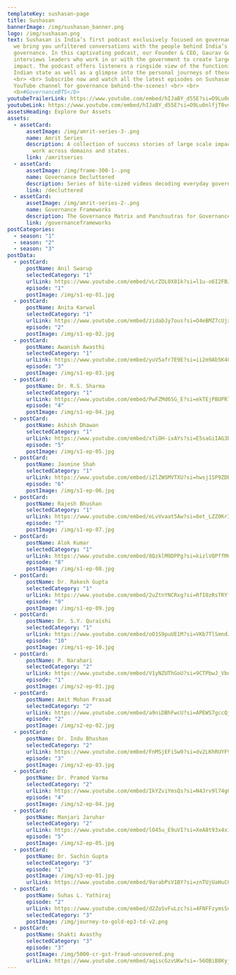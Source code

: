 ```yaml
---
templateKey: sushasan-page
title: Sushasan
bannerImage: /img/sushasan_banner.png
logo: /img/sushasan.png
text: Sushasan is India’s first podcast exclusively focused on governance, where
  we bring you unfiltered conversations with the people behind India’s
  governance. In this captivating podcast, our Founder & CEO, Gaurav Goel,
  interviews leaders who work in or with the government to create large-scale
  impact. The podcast offers listeners a ringside view of the functioning of the
  Indian state as well as a glimpse into the personal journeys of these leaders.
  <br> <br> Subscribe now and watch all the latest episodes on Sushasan's
  YouTube channel for governance behind-the-scenes! <br> <br>
  <b>#GovernanceBTS</b>
youtubeTrailerLink: https://www.youtube.com/embed/hIJaBY_d55E?si=O9Lu0nlfjT0vm6oz
youtubeLink: https://www.youtube.com/embed/hIJaBY_d55E?si=O9Lu0nlfjT0vm6oz
assetsHeading: Explore Our Assets
assets:
  - assetCard:
      assetImage: /img/amrit-series-3-.png
      name: Amrit Series
      description: A collection of success stories of large scale impact through our
        work across domains and states.
      link: /amritseries
  - assetCard:
      assetImage: /img/frame-300-1-.png
      name: Governance Decluttered
      description: Series of bite-sized videos decoding everyday governance topics
      link: /decluttered
  - assetCard:
      assetImage: /img/amrit-series-2-.png
      name: Governance Frameworks
      description: The Governance Matrix and Panchsutras for Governance Transformation.
      link: /governanceframeworks
postCategories:
  - season: "1"
  - season: "2"
  - season: "3"
postData:
  - postCard:
      postName: Anil Swarup
      selectedCategory: "1"
      urlLink: https://www.youtube.com/embed/vLrZOL0X81k?si=l1u-o6I2FBJCAW6w
      episode: "1"
      postImage: /img/s1-ep-01.jpg
  - postCard:
      postName: Anita Karwal
      selectedCategory: "1"
      urlLink: https://www.youtube.com/embed/zidabJy7ous?si=O4eBMZ7cUjxBhyBZ
      episode: "2"
      postImage: /img/s1-ep-02.jpg
  - postCard:
      postName: Awanish Awasthi
      selectedCategory: "1"
      urlLink: https://www.youtube.com/embed/yuV5afr7E9E?si=ii2m9Ab5K4CbPxnO
      episode: "3"
      postImage: /img/s1-ep-03.jpg
  - postCard:
      postName: Dr. R.S. Sharma
      selectedCategory: "1"
      urlLink: https://www.youtube.com/embed/PwFZMd6SG_E?si=ekTEjPBUPRlf4rSg
      episode: "4"
      postImage: /img/s1-ep-04.jpg
  - postCard:
      postName: Ashish Dhawan
      selectedCategory: "1"
      urlLink: https://www.youtube.com/embed/xTiOH-ixAYs?si=E5saGiIAG3Dso07S
      episode: "5"
      postImage: /img/s1-ep-05.jpg
  - postCard:
      postName: Jasmine Shah
      selectedCategory: "1"
      urlLink: https://www.youtube.com/embed/iZlZWSMVTXU?si=hwsj1SP9ZDBBxoBH
      episode: "6"
      postImage: /img/s1-ep-06.jpg
  - postCard:
      postName: Rajesh Bhushan
      selectedCategory: "1"
      urlLink: https://www.youtube.com/embed/eLvVvaat5Aw?si=8et_LZZ0KrI7CYeG
      episode: "7"
      postImage: /img/s1-ep-07.jpg
  - postCard:
      postName: Alok Kumar
      selectedCategory: "1"
      urlLink: https://www.youtube.com/embed/8QzklM9DPPg?si=kizlVQPffMCIB7vX
      episode: "8"
      postImage: /img/s1-ep-08.jpg
  - postCard:
      postName: Dr. Rakesh Gupta
      selectedCategory: "1"
      urlLink: https://www.youtube.com/embed/2uZtnYNCRxg?si=RfI0zRsTRYfuXo-Y
      episode: "9"
      postImage: /img/s1-ep-09.jpg
  - postCard:
      postName: Dr. S.Y. Quraishi
      selectedCategory: "1"
      urlLink: https://www.youtube.com/embed/oO1S9puUE1M?si=VKb7TlSmndJHMLem
      episode: "10"
      postImage: /img/s1-ep-10.jpg
  - postCard:
      postName: P. Narahari
      selectedCategory: "2"
      urlLink: https://www.youtube.com/embed/V1yNZUThGoU?si=9CTPbwJ_VbdN3A4D
      episode: "1"
      postImage: /img/s2-ep-01.jpg
  - postCard:
      postName: Amit Mohan Prasad
      selectedCategory: "2"
      urlLink: https://www.youtube.com/embed/a9niDBhFwcU?si=APEWS7gccQjGQ8WH
      episode: "2"
      postImage: /img/s2-ep-02.jpg
  - postCard:
      postName: Dr. Indu Bhushan
      selectedCategory: "2"
      urlLink: https://www.youtube.com/embed/FnMSjEFiSw0?si=dv2LKhRUYF9HtvB5
      episode: "3"
      postImage: /img/s2-ep-03.jpg
  - postCard:
      postName: Dr. Pramod Varma
      selectedCategory: "2"
      urlLink: https://www.youtube.com/embed/IkYZviYmsQs?si=N4Jrv9l74g02geYg
      episode: "4"
      postImage: /img/s2-ep-04.jpg
  - postCard:
      postName: Manjari Jaruhar
      selectedCategory: "2"
      urlLink: https://www.youtube.com/embed/lO45u_E9uVI?si=XeA8t93x4xie3q4W
      episode: "5"
      postImage: /img/s2-ep-05.jpg
  - postCard:
      postName: Dr. Sachin Gupta
      selectedCategory: "3"
      episode: "1"
      postImage: /img/s3-ep-01.jpg
      urlLink: https://www.youtube.com/embed/9arabPsV1BY?si=znTUjUaHuC0-olCY
  - postCard:
      postName: Suhas L. Yathiraj
      episode: "2"
      urlLink: https://www.youtube.com/embed/d2ZoSvFuLzc?si=4FNFFzymsSuw9_CF
      selectedCategory: "3"
      postImage: /img/journey-to-gold-ep3-td-v2.png
  - postCard:
      postName: Shakti Avasthy
      selectedCategory: "3"
      episode: "3"
      postImage: /img/5000-cr-gst-fraud-uncovered.png
      urlLink: https://www.youtube.com/embed/aqiscGzvUKw?si=-56OBiB8KyjAUBZx
---
```

